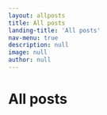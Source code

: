 ```yaml
---
layout: allposts
title: All posts
landing-title: 'All posts'
nav-menu: true
description: null
image: null
author: null
---
```


<h1>All posts</h1>
